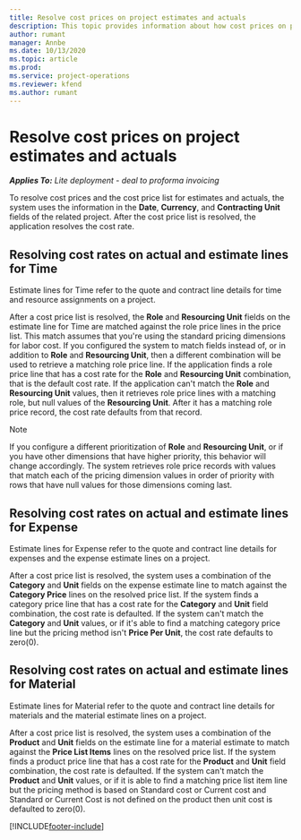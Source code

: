 ```yaml
---
title: Resolve cost prices on project estimates and actuals
description: This topic provides information about how cost prices on project estimates and actuals are resolved.
author: rumant
manager: Annbe
ms.date: 10/13/2020
ms.topic: article
ms.prod:
ms.service: project-operations
ms.reviewer: kfend 
ms.author: rumant
---
```


# Resolve cost prices on project estimates and actuals 

_**Applies To:** Lite deployment - deal to proforma invoicing_

To resolve cost prices and the cost price list for estimates and actuals, the system uses the information in the **Date**, **Currency**, and **Contracting Unit** fields of the related project. After the cost price list is resolved, the application resolves the cost rate.

## Resolving cost rates on actual and estimate lines for Time

Estimate lines for Time refer to the quote and contract line details for time and resource assignments on a project.

After a cost price list is resolved, the **Role** and **Resourcing Unit** fields on the estimate line for Time are matched against the role price lines in the price list. This match assumes that you're using the standard pricing dimensions for labor cost. If you configured the system to match fields instead of, or in addition to **Role** and **Resourcing Unit**, then a different combination will be used to retrieve a matching role price line. If the application finds a role price line that has a cost rate for the **Role** and **Resourcing Unit** combination, that is the default cost rate. If the application can't match the **Role** and **Resourcing Unit** values, then it retrieves role price lines with a matching role, but null values of the **Resourcing Unit**. After it has a matching role price record, the cost rate defaults from that record. 

> [!NOTE]
> If you configure a different prioritization of **Role** and **Resourcing Unit**, or if you have other dimensions that have higher priority, this behavior will change accordingly. The system retrieves role price records with values that match each of the pricing dimension values in order of priority with rows that have null values for those dimensions coming last.

## Resolving cost rates on actual and estimate lines for Expense

Estimate lines for Expense refer to the quote and contract line details for expenses and the expense estimate lines on a project.

After a cost price list is resolved, the system uses a combination of the **Category** and **Unit** fields on the expense estimate line to match against the **Category Price** lines on the resolved price list. If the system finds a category price line that has a cost rate for the **Category** and **Unit** field combination, the cost rate is defaulted. If the system can't match the **Category** and **Unit** values, or if it's able to find a matching category price line but the pricing method isn't **Price Per Unit**, the cost rate defaults to zero(0).

## Resolving cost rates on actual and estimate lines for Material

Estimate lines for Material refer to the quote and contract line details for materials and the material estimate lines on a project.

After a cost price list is resolved, the system uses a combination of the **Product** and **Unit** fields on the estimate line for a material estimate to match against the **Price List Items** lines on the resolved price list. If the system finds a product price line that has a cost rate for the **Product** and **Unit** field combination, the cost rate is defaulted. If the system can't match the **Product** and **Unit** values, or if it is able to find a matching price list item line but the pricing method is based on Standard cost or Current cost and Standard or Current Cost is not defined on the product then unit cost is defaulted to zero(0).


[!INCLUDE[footer-include](../../includes/footer-banner.md)]
